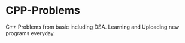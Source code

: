 # CPP-Problems
C++ Problems from basic including DSA.
Learning and Uploading new programs everyday.
